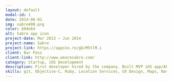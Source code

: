 ```yaml
---
layout: default
modal-id: 1
date: 2014-06-01
img: sabre400.png
color: b94e64
alt: Sabre app icon
project-date: Mar 2013 — Jun 2014
project-name: Sabre
project-link: https://appsto.re/gb/M5tlM.i
client: Bar Pass
client-link: http://www.wearesabre.com/
category: Startup, iOS Development
description: First developer hired by the company. Built MVP iOS app/API to a strict deadline for launch at Queens tennis tournament. Co-designed and built version 2 and 3 of the app solo from scratch. Studied iOS unit/acceptance testing approaches and SDKs. Built a pseudo white labelling process with dynamic colouring of app sections. Supervised Android app development by outsourced team and in house. Participated in Microsoft Ventures accelerator. Learnt customer development and business model generation skills. Introduced agile development to the company and played scrum master. Collaborated with backend dev to build web app, Rails REST api and AWS server setup. Resolved situation when a contractor left mid project by completing backbone web app.
skills: git, Objective-C, Ruby, Location Services, UX Design, Maps, Navigation, Social Integration, Core Data, Magical Record, Custom UI, View Controller transitions, API Design, API Driven app templates, Backbone, JSON, Stripe Integration, JudoPay Integration, PayPal Integration
---
```

